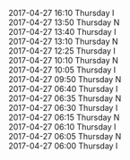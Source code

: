 2017-04-27 16:10 Thursday  I  
2017-04-27 13:50 Thursday  N  
2017-04-27 13:40 Thursday  I  
2017-04-27 13:10 Thursday  N  
2017-04-27 12:25 Thursday  I  
2017-04-27 10:10 Thursday  N  
2017-04-27 10:05 Thursday  I  
2017-04-27 09:50 Thursday  N  
2017-04-27 06:40 Thursday  I  
2017-04-27 06:35 Thursday  N  
2017-04-27 06:30 Thursday  I  
2017-04-27 06:15 Thursday  N  
2017-04-27 06:10 Thursday  I  
2017-04-27 06:05 Thursday  N  
2017-04-27 06:00 Thursday  I  
